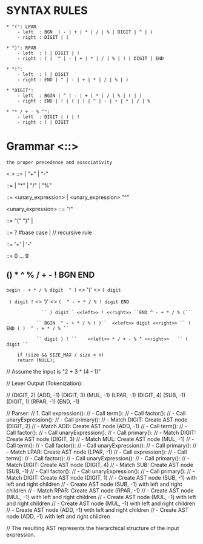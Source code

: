 
# SYNTAX RULES

````
* "(": LPAR
    - left  : BGN  | - | + | * | / | % | DIGIT | ^ | )
    - right : DIGIT | (

* ")": RPAR
    - left  : ) | DIGIT | !
    - right : ( |  ^ | - | + | * | / | % | ! | DIGIT | END

* "!":
    - left  : ) | DIGIT
    - right : END | ^ | - | + | * | / | % | )

* "DIGIT":
    - left  : BGIN | ^ | - | + | * | / | % | ( | )
    - right : END | ! | ( | ) | ^ | - | + | * | / | %

* "* / + - % ^":
    - left  : DIGIT | ) | !
    - right : ( | DIGIT

````

# Grammar <::>

``the proper precedence and associativity ``

< > ::= <term> | <term> "+" <expression> | <term> "-" <expression>

<term> ::= <factor> | <factor> "*" <term> | <factor> "/" <term> | <factor> "%" <term>

<factor> ::= <unary_expression> | <unary_expression> "^" <factor>

<unary_expression> ::=  <primary> "!"

<primary> ::= "(" <expression> ")" | <number>

<number> ::= <sign>? <digit> #base case
            | <digit> <number> // recursive rule

<sign>   ::= '+' | '-'

<digit>  ::= 0 ... 9









##          () * ^ % / + - !    BGN END 
            
   `` begin - + * / % digit  ^ ) ``  <<left>> '(' <<right>> `` ( digit ``

   ``  ) digit ! ``                  <<left>> ')' <<right>> `` (  ^ - + * / % ! digit END ``

                 `` ) digit`` <<left>> ! <<right>> ``END ^ - + * / % (``

               `` BGIN  ^ - + * / % ( )``  <<left>> digit <<right>> `` !  END ( )  ^ - + * / % ``

               `` digit ) ! ``    <<left>> * / + - % ^ <<right>>   `` ( digit ``

    	if (size && SIZE_MAX / size < n)
		return (NULL);






// Assume the input is "2 + 3 * (4 - 1)"

// Lexer Output (Tokenization):

//                  (DIGIT, 2) (ADD, -1) (DIGIT, 3) (MUL, -1) (LPAR, -1) (DIGIT, 4) (SUB, -1) (DIGIT, 1) (RPAR, -1) (END, -1)

// Parser:
// 1. Call expression():
//    - Call term():
//      - Call factor():
//        - Call unaryExpression():
//          - Call primary():
//            - Match DIGIT: Create AST node (DIGIT, 2)
//      - Match ADD: Create AST node (ADD, -1)
//      - Call term():
//        - Call factor():
//          - Call unaryExpression():
//            - Call primary():
//              - Match DIGIT: Create AST node (DIGIT, 3)
//          - Match MUL: Create AST node (MUL, -1)
//          - Call term():
//            - Call factor():
//              - Call unaryExpression():
//                - Call primary():
//                  - Match LPAR: Create AST node (LPAR, -1)
//                  - Call expression():
//                    - Call term():
//                      - Call factor():
//                        - Call unaryExpression():
//                          - Call primary():
//                            - Match DIGIT: Create AST node (DIGIT, 4)
//                        - Match SUB: Create AST node (SUB, -1)
//                        - Call factor():
//                          - Call unaryExpression():
//                            - Call primary():
//                              - Match DIGIT: Create AST node (DIGIT, 1)
//                          - Create AST node (SUB, -1) with left and right children
//                      - Create AST node (SUB, -1) with left and right children
//                    - Match RPAR: Create AST node (RPAR, -1)
//                  - Create AST node (MUL, -1) with left and right children
//              - Create AST node (MUL, -1) with left and right children
//            - Create AST node (MUL, -1) with left and right children
//        - Create AST node (ADD, -1) with left and right children
//    - Create AST node (ADD, -1) with left and right children

// The resulting AST represents the hierarchical structure of the input expression.
